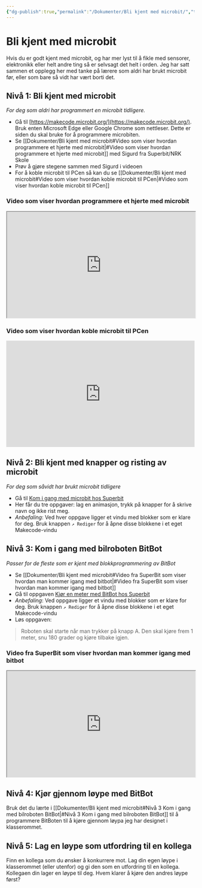 ```yaml
---
{"dg-publish":true,"permalink":"/Dokumenter/Bli kjent med microbit/","title":"Bli kjent med microbit","tags":["microbit","it"]}
---
```



# Bli kjent med microbit

Hvis du er godt kjent med microbit, og har mer lyst til å fikle med sensorer, elektronikk eller helt andre ting så er selvsagt det helt i orden. Jeg har satt sammen et opplegg her med tanke på lærere som aldri har brukt microbit før, eller som bare så vidt har vært borti det.

## Nivå 1: Bli kjent med microbit
*For deg som aldri har programmert en microbit tidligere.*

- Gå til [https://makecode.microbit.org/](https://makecode.microbit.org/). Bruk enten Microsoft Edge eller Google Chrome som nettleser. Dette er siden du skal bruke for å programmere microbiten.
- Se [[Dokumenter/Bli kjent med microbit#Video som viser hvordan programmere et hjerte med microbit\|#Video som viser hvordan programmere et hjerte med microbit]] med Sigurd fra Superbit/NRK Skole
- Prøv å gjøre stegene sammen med Sigurd i videoen
- For å koble microbit til PCen så kan du se [[Dokumenter/Bli kjent med microbit#Video som viser hvordan koble microbit til PCen\|#Video som viser hvordan koble microbit til PCen]]

### Video som viser hvordan programmere et hjerte med microbit
<iframe width="100%" style="aspect-ratio: 16/9;" src="https://static.nrk.no/ludo/latest/video-embed.html#id=1d39e582-7522-4391-bb04-03584963051c&amp;referrer=https%3A%2F%2Fwww.superbit.no%2Fvideo%2F"></iframe>

### Video som viser hvordan koble microbit til PCen
<iframe width="100%" style="aspect-ratio:16/9;" src="https://www.youtube.com/embed/PxfPs1zwKl0" title="Direct flashing from MakeCode" frameborder="0" allow="accelerometer; autoplay; clipboard-write; encrypted-media; gyroscope; picture-in-picture; web-share" allowfullscreen></iframe>

## Nivå 2: Bli kjent med knapper og risting av microbit
*For deg som såvidt har brukt microbit tidligere*

- Gå til [Kom i gang med microbit hos Superbit](https://www.superbit.no/undervisningsopplegg/kom-i-gang-med-microbit/kom-i-gang-med-microbit-elev/)
- Her får du tre oppgaver: lag en animasjon, trykk på knapper for å skrive navn og ikke rist meg.
- *Anbefaling*: Ved hver oppgave ligger et vindu med blokker som er klare for deg. Bruk knappen `↗️ Rediger` for å åpne disse blokkene i et eget Makecode-vindu

## Nivå 3: Kom i gang med bilroboten BitBot
*Passer for de fleste som er kjent med blokkprogrammering av BitBot*

- Se [[Dokumenter/Bli kjent med microbit#Video fra SuperBit som viser hvordan man kommer igang med bitbot\|#Video fra SuperBit som viser hvordan man kommer igang med bitbot]]
- Gå til oppgaven [Kjør en meter med BitBot hos Superbit](https://www.superbit.no/undervisningsopplegg/kjoer-en-meter-med-bitbot/kjoer-en-meter-med-bitbot-elev/)
- *Anbefaling*: Ved oppgave ligger et vindu med blokker som er klare for deg. Bruk knappen `↗️ Rediger` for å åpne disse blokkene i et eget Makecode-vindu
- Løs oppgaven:

> Roboten skal starte når man trykker på knapp A. Den skal kjøre frem 1 meter, snu 180 grader og kjøre tilbake igjen.

### Video fra SuperBit som viser hvordan man kommer igang med bitbot
<iframe scrolling="no" style="width: 100%; aspect-ratio:16/9;" src="https://static.nrk.no/ludo/latest/video-embed.html#id=6efd64d9-4cc6-4aa2-b2cf-34ddfcaab6b7&amp;referrer=https%3A%2F%2Fwww.superbit.no%2Fvideo%2F" allowfullscreen="" allow="fullscreen"></iframe>

## Nivå 4: Kjør gjennom løype med BitBot
Bruk det du lærte i [[Dokumenter/Bli kjent med microbit#Nivå 3 Kom i gang med bilroboten BitBot\|#Nivå 3 Kom i gang med bilroboten BitBot]] til å programmere BitBoten til å kjøre gjennom løypa jeg har designet i klasserommet.

## Nivå 5: Lag en løype som utfordring til en kollega
Finn en kollega som du ønsker å konkurrere mot. Lag din egen løype i klasserommet (eller utenfor) og gi den som en utfordring til en kollega. Kollegaen din lager en løype til deg. Hvem klarer å kjøre den andres løype først?
